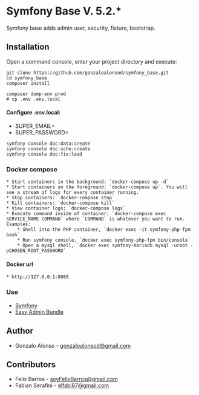 # Symfony Base V. 5.2.*

Symfony base adds admin user, security, fixture, bootstrap.

## Installation

Open a command console, enter your project directory and execute:

```console
git clone https://github.com/gonzaloalonsod/symfony_base.git
cd symfony_base
composer install
```

```console
composer dump-env prod
# cp .env .env.local
```

#### Configure .env.local:
- SUPER_EMAIL=
- SUPER_PASSWORD=

```console
symfony console doc:data:create
symfony console doc:sche:create
symfony console doc:fix:load
```
### Docker compose

    * Start containers in the background: `docker-compose up -d`
    * Start containers on the foreground: `docker-compose up`. You will see a stream of logs for every container running.
    * Stop containers: `docker-compose stop`
    * Kill containers: `docker-compose kill`
    * View container logs: `docker-compose logs`
    * Execute command inside of container: `docker-compose exec SERVICE_NAME COMMAND` where `COMMAND` is whatever you want to run. Examples:
        * Shell into the PHP container, `docker exec -it symfony-php-fpm bash`
        * Run symfony console, `docker exec symfony-php-fpm bin/console`
        * Open a mysql shell, `docker exec symfony-mariadb mysql -uroot -pCHOSEN_ROOT_PASSWORD`

#### Docker url
    * http://127.0.0.1:8080

### Use
- [Symfony](https://symfony.com)
- [Easy Admin Bundle](https://symfony.com/doc/master/bundles/EasyAdminBundle/index.html)

## Author
- Gonzalo Alonso - gonzaloalonsod@gmail.com

## Contributors
- Felix Barros - soyFelixBarros@gmail.com
- Fabian Serafini - elfabi87@gmail.com
